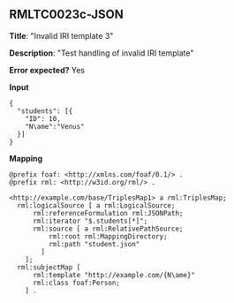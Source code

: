 ## RMLTC0023c-JSON

**Title**: "Invalid IRI template 3"

**Description**: "Test handling of invalid IRI template"

**Error expected?** Yes

**Input**
```
{
  "students": [{
    "ID": 10,
    "N\ame":"Venus"
  }]
}

```

**Mapping**
```
@prefix foaf: <http://xmlns.com/foaf/0.1/> .
@prefix rml: <http://w3id.org/rml/> .

<http://example.com/base/TriplesMap1> a rml:TriplesMap;
  rml:logicalSource [ a rml:LogicalSource;
      rml:referenceFormulation rml:JSONPath;
      rml:iterator "$.students[*]";
      rml:source [ a rml:RelativePathSource;
          rml:root rml:MappingDirectory;
          rml:path "student.json"
        ]
    ];
  rml:subjectMap [
      rml:template "http://example.com/{N\ame}"
      rml:class foaf:Person;
    ] .


```

